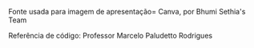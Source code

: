 Fonte usada para imagem de apresentação= Canva, por Bhumi Sethia's Team


Referência de código: Professor Marcelo Paludetto Rodrigues
